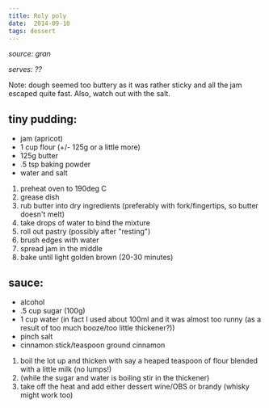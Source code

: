 ```yaml
---
title: Roly poly
date:  2014-09-10
tags: dessert
---
```

*source: gran*

*serves: ??*

Note: dough seemed too buttery as it was rather sticky and all the jam
escaped quite fast. Also, watch out with the salt.

tiny pudding:
-------------

-   jam (apricot)
-   1 cup flour (+/- 125g or a little more)
-   125g butter
-   .5 tsp baking powder
-   water and salt

1.  preheat oven to 190deg C
2.  grease dish
3.  rub butter into dry ingredients (preferably with fork/fingertips, so
    butter doesn't melt)
4.  take drops of water to bind the mixture
5.  roll out pastry (possibly after "resting")
6.  brush edges with water
7.  spread jam in the middle
8.  bake until light golden brown (20-30 minutes)

sauce:
------

-   alcohol
-   .5 cup sugar (100g)
-   1 cup water (in fact I used about 100ml and it was almost too runny
    (as a result of too much booze/too little thickener?))
-   pinch salt
-   cinnamon stick/teaspoon ground cinnamon

1.  boil the lot up and thicken with say a heaped teaspoon of flour
    blended with a little milk (no lumps!)
2.  (while the sugar and water is boiling stir in the thickener)
3.  take off the heat and add either dessert wine/OBS or brandy (whisky
    might work too)

